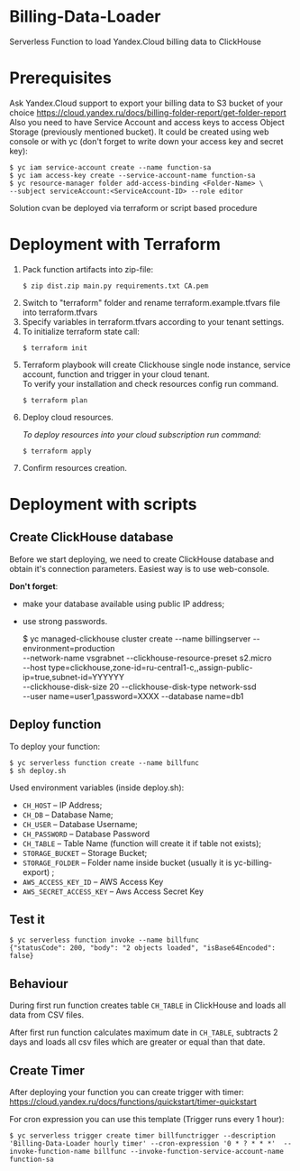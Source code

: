 # Billing-Data-Loader
Serverless Function to load Yandex.Cloud billing data to ClickHouse

# Prerequisites
Ask Yandex.Cloud support to export your billing data to S3 bucket of your choice
https://cloud.yandex.ru/docs/billing-folder-report/get-folder-report
Also you need to have Service Account and access keys to access Object Storage (previously mentioned bucket). It could be created using web console or with yc (don't forget to write down your access key and secret key):

    $ yc iam service-account create --name function-sa
    $ yc iam access-key create --service-account-name function-sa
    $ yc resource-manager folder add-access-binding <Folder-Name> \
    --subject serviceAccount:<ServiceAccount-ID> --role editor

Solution cvan be deployed via terraform or script based procedure 

# Deployment with Terraform
<ol>
<li>Pack function artifacts into zip-file:
<pre><code>$ zip dist.zip main.py requirements.txt CA.pem
</code></pre>
  <li>Switch to "terraform" folder and rename terraform.example.tfvars file into terraform.tfvars</li>
  <li>Specify variables in terraform.tfvars according to your tenant settings.</li>
<li>To initialize terraform state call:
<pre><code>$ terraform init
</code></pre>
</li>

<li>
<p><div>Terraform playbook will create Clickhouse single node instance, service account, function and trigger in your cloud tenant.</div>
To verify your installation and check resources config run command.</p>
<pre><code>$ terraform plan</code></pre>
</li>
<li><p>Deploy cloud resources.</p>
  <div><em>To deploy resources into your cloud subscription run command:</em></div>
<pre><code>$ terraform apply</code></pre>
</li>
<li>Confirm resources creation.</li>

</ol>

# Deployment with scripts
## Create ClickHouse database

Before we start deploying, we need to create ClickHouse database
and obtain it's connection parameters. Easiest way is to use web-console.

**Don't forget**:
* make your database available using public IP address;
* use strong passwords.


    $ yc managed-clickhouse cluster create  --name billingserver --environment=production  \
    --network-name vsgrabnet --clickhouse-resource-preset s2.micro \
    --host type=clickhouse,zone-id=ru-central1-c,,assign-public-ip=true,subnet-id=YYYYYY \
    --clickhouse-disk-size 20 --clickhouse-disk-type network-ssd \
    --user name=user1,password=XXXX --database name=db1

## Deploy function

To deploy your function:

    $ yc serverless function create --name billfunc
    $ sh deploy.sh

Used environment variables (inside deploy.sh):

* `CH_HOST` – IP Address;
* `CH_DB` – Database Name;
* `CH_USER` – Database Username;
* `CH_PASSWORD` – Database Password
* `CH_TABLE` – Table Name (function will create it if table not exists);
* `STORAGE_BUCKET` – Storage Bucket;
* `STORAGE_FOLDER` – Folder name inside bucket (usually it is yc-billing-export) ;
* `AWS_ACCESS_KEY_ID` – AWS Access Key
* `AWS_SECRET_ACCESS_KEY` – Aws Access Secret Key

## Test it

    $ yc serverless function invoke --name billfunc
    {"statusCode": 200, "body": "2 objects loaded", "isBase64Encoded": false}

## Behaviour
During first run function creates table `CH_TABLE` in ClickHouse and loads all data from CSV files.

After first run function calculates maximum date in `CH_TABLE`,
 subtracts 2 days and loads all csv files which are greater or equal than that date.
    
## Create Timer

After deploying your function you can create trigger with timer:
https://cloud.yandex.ru/docs/functions/quickstart/timer-quickstart

For cron expression you can use this template (Trigger runs every 1 hour): 
    
    $ yc serverless trigger create timer billfunctrigger --description 'Billing-Data-Loader hourly timer' --cron-expression '0 * ? * * *'  --invoke-function-name billfunc --invoke-function-service-account-name function-sa    
